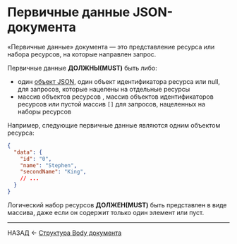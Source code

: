 # Первичные данные JSON-документа

«Первичные данные» документа — это представление ресурса или набора ресурсов, на которые направлен запрос.

Первичные данные **ДОЛЖНЫ(MUST)** быть либо:
  - один [объект JSON](https://www.json.org/json-ru.html), один объект идентификатора ресурса или null, для запросов, которые нацелены на отдельные ресурсы
  - массив объектов ресурсов , массив объектов идентификаторов ресурсов или пустой массив `[]` для запросов, нацеленных на наборы ресурсов

Например, следующие первичные данные являются одним объектом ресурса:

```json
{
  "data": {
    "id": "0",
    "name": "Stephen",
    "secondName": "King",
    // ... 
  }
}
```

Логический набор ресурсов **ДОЛЖЕН(MUST)** быть представлен в виде массива, даже если он содержит только один элемент или пуст.

---

НАЗАД <- [Структура Body документа](./document.md)